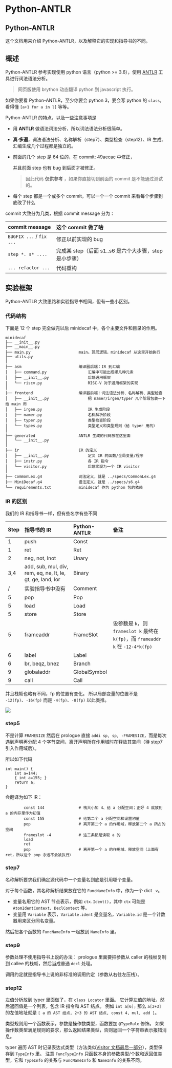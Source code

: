 # Python-ANTLR

## Python-ANTLR

这个文档用来介绍 Python-ANTLR，以及解释它的实现和指导书的不同。

## 概述

Python-ANTLR 参考实现使用 python 语言（python &gt;= 3.6），使用 [ANTLR](https://www.antlr.org/) 工具进行词法语法分析。

> 网页版使用 brython 动态翻译 python 到 javascript 执行。

如果你要看 Python-ANTLR，至少你要会 python 3，要会写 python 的 `class`，看得懂 `[a+1 for a in l]` 等等。

Python-ANTLR 的特点，以及一些注意事项是

* 用 **ANTLR** 做语法词法分析，所以词法语法分析很简单。
* **真·多遍**，词法语法分析、名称解析（step7）、类型检查（step12）、IR 生成、汇编生成几个过程都是独立的。
* 前面的几个 step 是 64 位的，在 commit: 49aecac 中修正，

  并且前面 step 也有 bug 到后面才被修正。

  > 因此代码 **仅供参考** ，如果你直接切到前面的 commit 是不能通过测试的。

* 每个 step 都是一个或多个 commit，可以一个一个 commit 来看每个步骤到底改了什么

commit 大致分为几类，根据 commit message 分为：

| commit message | 这个 commit 做了啥 |
| :--- | :--- |
| `BUGFIX ...` / `fix ...` | 修正以前实现的 bug |
| `step *. s* ....` | 完成某 step（后面 s1..s6 是六个大步骤，step 是小步骤） |
| `... refactor ...` | 代码重构 |

## 实验框架

Python-ANTLR 大致思路和实验指导书相同，但有一些小区别。

### 代码结构

下面是 12 个 step 完全做完以后 minidecaf 中，各个主要文件和目录的作用。

```text
minidecaf
├── __init__.py
├── __main__.py
├── main.py                     main。顶层逻辑，minidecaf 从这里开始执行
├── utils.py
│
├── asm                         编译器后端：IR 到汇编
│   ├── command.py                  汇编中可能出现哪几种元素
│   ├── __init__.py                 后端通用框架
│   └── riscv.py                    RISC-V 对于通用框架的实现
│
├── frontend                    编译器前端：词法语法分析、名称解析、类型检查
│   ├── __init__.py                 把 namer/irgen/typer 几个阶段包装一下给 main 用
│   ├── irgen.py                    IR 生成阶段
│   ├── namer.py                    名称解析阶段
│   ├── typer.py                    类型检查阶段
│   └── types.py                    类型定义和类型规则（给 typer 用的）
│
├── generated                   ANTLR 生成的代码放在这里面
│   └── __init__.py
│
├── ir                          IR 的定义
│   ├── __init__.py                 定义 IR 的函数/全局变量/程序
│   ├── instr.py                    各 IR 指令
│   └── visitor.py                  后端实现为一个 IR visitor
│
├── CommonLex.g4                词法定义，就是 ../specs/CommonLex.g4
├── MiniDecaf.g4                语法定义，就是 ../specs/s6.g4
└── requirements.txt            minidecaf 作为 python 包的依赖
```

### IR 的区别

我们的 IR 和指导书一样，但有些名字有些不同

| Step | 指导书的 IR | Python-ANTLR | 备注 |
| :--- | :--- | :--- | :--- |
| 1 | push | Const |  |
| 1 | ret | Ret |  |
| 2 | neg, not, lnot | Unary |  |
| 3,4 | add, sub, mul, div, rem, eq, ne, lt, le, gt, ge, land, lor | Binary |  |
| / | 实验指导书中没有 | Comment |  |
| 5 | pop | Pop |  |
| 5 | load | Load |  |
| 5 | store | Store |  |
| 5 | frameaddr | FrameSlot | 设参数是 `k`，则 `frameslot k` 最终在 `k(fp)`，而 `frameaddr k` 在 `-12-4*k(fp)` |
| 6 | label | Label |  |
| 6 | br, beqz, bnez | Branch |  |
| 9 | globaladdr | GlobalSymbol |  |
| 9 | call | Call |  |

并且栈帧也略有不同，fp 的位置有变化。 所以局部变量的位置不是 `-12(fp)`、`-16(fp)` 而是 `-4(fp)`、`-8(fp)` 以此类推。

![](../../.gitbook/assets/sf-dzy.svg)

### step5

不是计算 `FRAMESIZE` 然后在 prologue 直接 `addi sp, sp, -FRAMESIZE`，而是每次遇到声明再分配 4 个字节空间，离开声明所在作用域时在释放其空间（待 step7 引入作用域后）。

所以如下代码

```text
int main() {
    int a=144;
    { int a=155; }
    return a;
}
```

会翻译为如下 IR：

```text
        const 144               # 栈大小加 4、给 a 分配空间；正好 4 就放到 a 的内存里作为初值
        const 155               # 给第二个 a 分配空间和设置初值
        pop                     # 离开第二个 a 的作用域，释放第二个 a 所占的空间
        frameslot -4            # 这三条都是读取 a 的
        load
        ret
        pop                     # 离开第一个 a 的作用域、释放空间（上面有 ret，所以这个 pop 永远不会被执行）
```

### step7

名称解析要求我们确定源代码中一个变量名到底是引用哪个变量。

对于每个函数，其名称解析结果放在它的 `FuncNameInfo` 中，作为一个 dict `_v`。

* 变量名用它的 AST 节点表示，例如 `ctx.Ident()`，其中 `ctx` 可能是 `AtomIdentContext`、`DeclContext` 等。
* 变量用 `Variable` 表示，`Variable.ident` 是变量名，`Variable.id` 是一个计数器用来区分同名变量。

然后把各个函数的 `FuncNameInfo` 一起放到 `NameInfo` 里。

### step9

参数处理不使用指导书上说的办法： prologue 里面要把参数从 caller 的栈帧复制到 callee 的栈帧，然后当成普通 `decl` 处理。

调用约定就是指导书上说的非标准的调用约定（参数从右往左压栈）。

### step12

左值分析放到 typer 里面做了，在 `class Locator` 里面。 它计算左值的地址，然后返回值是一个列表，包含 IR 指令和 AST 结点。 例如 `int a[6];` 那么 `a[2+3]` 的左值地址就是 `[ a 的 AST 结点, 2+3 的 AST 结点, const 4, mul, add ]`。

类型规则用一个函数表示，参数是操作数类型，函数要加 `@TypeRule` 修饰。 如果操作数类型满足规则的要求，那么返回结果类型，否则返回一个字符串表示报错消息。

typer 遍历 AST 时记录表达式类型（方法类似[Visitor 文档最后一部分](https://github.com/decaf-lang/minidecaf-tutorial/tree/a7c58f32237af2beccdc324dbac7fdeb6ed52447/docs/lab1/visitor.md)），类型保存到 `TypeInfo` 里。 注意 `FuncTypeInfo` 只函数本身的参数类型/个数和返回值类型，它和 `TypeInfo` 的关系与 `FuncNameInfo` 和 `NameInfo` 的关系不同。

